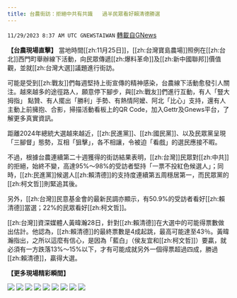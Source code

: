 ```yaml
---
title: 台農街訪：拒絕中共有共識   過半民眾看好賴清德勝選
---
```

`11/29/2023 8:37 AM UTC GNEWSTAIWAN` [轉載自GNews](https://gnews.org/articles/2048715)



**【台農現場直擊】** 當地時間[[zh:11月25日]]，[[zh:台灣寶島農場]]照例在[[zh:台北]]西門町舉辦線下活動，向民眾傳遞[[zh:爆料革命]]及[[zh:新中國聯邦]]價值觀，並就[[zh:台灣大選]]議題進行街訪。  

可能是受到[[zh:戰友]]們每週堅持上街宣傳的精神感染，台農線下活動愈發引人關注。越來越多的途徑路人，願意停下腳步，與[[zh:戰友]]們進行互動，有人「豎大拇指」 點贊、有人擺出「勝利」手勢、有熱情阿嬤、阿北「比心」支持，還有人主動上前擁抱、合影，掃描活動看板上的QR Code，加入Gettr及Gnews平台，了解更多真實資訊。

  

距離2024年總統大選越來越近，[[zh:民進黨]]、[[zh:國民黨]]、以及民眾黨呈現「三腳督」態勢，互相「狙擊」，各不相讓，令被迫「看戲」的選民應接不暇。

  

不過，根據台農連續第二十週獲得的街訪結果表明，[[zh:台灣]]民眾對[[zh:中共]]的拒絕，始終不變，高達95%～98%的受訪者堅持「一票不投紅色候選人」；同時，[[zh:民進黨]]候選人[[zh:賴清德]]的支持度連續第五周穩居第一，而民眾黨的[[zh:柯文哲]]則緊追其後。

  

另外，[[zh:台灣]]民意基金會的最新民調亦顯示，有50.9%的受訪者看好[[zh:賴清德]]當選；22%的民眾看好[[zh:柯文哲]]。

  

[[zh:台灣]]資深媒體人黃暐瀚28日，針對[[zh:賴清德]]在大選中的可能得票數做出估計。他認為，[[zh:賴清德]]的最終票數是4成起跳，最高可能達至43％。黃暐瀚指出，之所以這麼有信心，是因為「藍白」（侯友宜和[[zh:柯文哲]]）要贏，就必須有一方跌落13%～15%以下，才有可能成就另外一個得票超過四成，勝過[[zh:賴清德]]，贏得大選。

**【更多現場精彩瞬間】**










![](ipfs://QmbLZ8exvhXkFVg9ykhE4eDX7GXFXroyxiNyqQU19BTLyB?.png)
![](ipfs://QmUFrUP5Fknw9q6gxBGpWY8VTDoXSjPasd9bJcTcb9heE8?.png)
![](ipfs://QmSGS92ZwD15UH5kYu9YYUynZQ8wfEuqhTRA8CooY5o54n?.png)
![](ipfs://QmRHxNEmMudNWZj3PFUU2PUiZ25c5yUn2YpWqe67Q6WdTE?.png)
![](ipfs://QmTX6NdJQCBQu2yitDsZRKaxxvqn8pyx7pdJVyqgRg2WAK?.png)
![](ipfs://QmWmukD46fpEgh2YBQhiNDXPJQBWVSYPNbacazzyYxUN3v?.png)
![](ipfs://QmUezGrtwsJCdE2FLfXvk7pQKMhUyiJHik6UWHBPCcjRcR?.png)
![](ipfs://QmVeeRcZKAwAgHrYuHi5CmLp9iNtLJA7zEbgRPqCeJts91?.png)
![](ipfs://QmWutNNsGqbZkdks6NTZ6n38DMEjaeF2feAr2jrpWgYRZD?.png)

